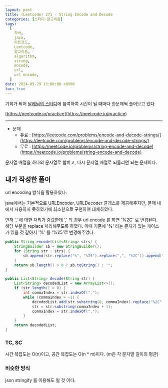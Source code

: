 ```yaml
---
layout: post
title: (Leetcode) 271 - String Encode and Decode
categories: [스터디-알고리즘]
tags:
  [
    자바,
    java,
    리트코드,
    Leetcode,
    알고리즘,
    algorithm,
    string,
    encode,
    url,
    url encode,
  ]
date: 2024-05-29 13:00:00 +0900
toc: true
---
```


기회가 되어 [달레님의 스터디](https://github.com/DaleStudy/leetcode-study)에 참여하여 시간이 될 때마다 한문제씩 풀어보고 있다.

[https://neetcode.io/practice](https://neetcode.io/practice)

---

- 문제
  - 유료 : [https://leetcode.com/problems/encode-and-decode-strings/](https://leetcode.com/problems/encode-and-decode-strings/)
  - 무료 : [https://neetcode.io/problems/string-encode-and-decode](https://neetcode.io/problems/string-encode-and-decode)

문자열 배열을 하나의 문자열로 합치고, 다시 문자열 배열로 되돌리면 되는 문제이다.

## 내가 작성한 풀이

url encoding 방식을 활용하였다.

java에서는 기본적으로 URLEncoder, URLDecoder 클래스를 제공해주지만, 문제 내에서 사용하지 못하였기에 최소한으로 구현하여 대체하였다.

먼저 ',' 에 대한 처리가 중요한데 ',' 의 경우 url encode 를 하면 '%2C' 로 변경된다. 해당 부분을 replace 처리해주도록 하였다.
이때 기존에 '%' 라는 문자가 있는 케이스가 있을 것 같아서 '%' 를 '%25'로 변경해주었다.

```java
public String encode(List<String> strs) {
    StringBuilder sb = new StringBuilder();
    for (String str : strs) {
        sb.append(str.replace("%", "%25").replace(",", "%2C")).append(",");
    }
    return sb.length() > 0 ? sb.toString() : "";
}

public List<String> decode(String str) {
    List<String> decodedList = new ArrayList<>();
    if (str.length() > 0) {
        int commaIndex = str.indexOf(",");
        while (commaIndex > -1) {
            decodedList.add(str.substring(0, commaIndex).replace("%2C", ",").replace("%25", "%"));
            str = str.substring(commaIndex + 1);
            commaIndex = str.indexOf(",");
        }
    }
    return decodedList;
}
```

### TC, SC

시간 복잡도는 O(n)이고, 공간 복잡도는 O(n \* m)이다. (m은 각 문자열 길이의 평균)

### 비슷한 방식

json stringify 를 이용해도 될 것 이다.
